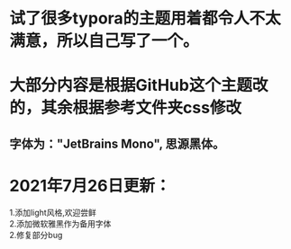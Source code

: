 # 试了很多typora的主题用着都令人不太满意，所以自己写了一个。

# 大部分内容是根据GitHub这个主题改的，其余根据参考文件夹css修改

## 字体为："JetBrains Mono", 思源黑体。

# 2021年7月26日更新：

1.添加light风格,欢迎尝鲜<br>
2.添加微软雅黑作为备用字体<br>
2.修复部分bug
